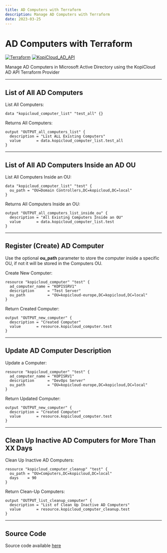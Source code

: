 ```yaml
---
title: AD Computers with Terraform
description: Manage AD Computers with Terraform
date: 2023-03-25
---
```


# AD Computers with Terraform
[![Terraform](https://img.shields.io/badge/terraform-v1.3+-blue.svg)](https://www.terraform.io/downloads.html) [![KopiCloud_AD_API](https://img.shields.io/badge/kopiCloud_ad-v1.0+-blueviolet.svg)](https://www.kopicloud-ad-api.com)

Manage AD Computers in Microsoft Active Directory using the KopiCloud AD API Terraform Provider

----

## List of All AD Computers

List All Computers:

```
data "kopicloud_computer_list" "test_all" {}
```

Returns All Computers:

```
output "OUTPUT_all_computers_list" {
  description = "List ALL Existing Computers"
  value       = data.kopicloud_computer_list.test_all
}
```

----

## List of All AD Computers Inside an AD OU

List All Computers Inside an OU:

```
data "kopicloud_computer_list" "test" {
  ou_path = "OU=Domain Controllers,DC=kopicloud,DC=local"
}
```

Returns All Computers Inside an OU:

```
output "OUTPUT_all_computers_list_inside_ou" {
  description = "All Existing Computers Inside an OU"
  value       = data.kopicloud_computer_list.test
}
```

----

## Register (Create) AD Computer

Use the optional **ou_path** parameter to store the computer inside a specific OU, if not it will be stored in the Computers OU.

Create New Computer:

```
resource "kopicloud_computer" "test" {
  ad_computer_name = "KOPISSRV1"
  description      = "Test Server"
  ou_path          = "OU=kopicloud-europe,DC=kopicloud,DC=local"    
}
```

Return Created Computer:

```
output "OUTPUT_new_computer" {
  description = "Created Computer"
  value       = resource.kopicloud_computer.test
}
```

----

## Update AD Computer Description

Update a Computer:

```
resource "kopicloud_computer" "test" {
  ad_computer_name = "KOPISRV1"
  description      = "DevOps Server"
  ou_path          = "OU=kopicloud-europe,DC=kopicloud,DC=local"    
}
```

Return Updated Computer:

```
output "OUTPUT_new_computer" {
  description = "Created Computer"
  value       = resource.kopicloud_computer.test
}
```

----

## Clean Up Inactive AD Computers for More Than XX Days

Clean Up Inactive AD Computers:

```
resource "kopicloud_computer_cleanup" "test" {
  ou_path = "OU=Computers,DC=kopicloud,DC=local"
  days    = 90
}
```

Return Clean-Up Computers:

```
output "OUTPUT_list_cleanup_computer" {
  description = "List of Clean Up Inactive AD Computers"
  value       = resource.kopicloud_computer_cleanup.test
}
```

----

## Source Code

Source code available [here](https://github.com/KopiCloud-AD-API/terraform-kopicloud-ad-api-computers)
